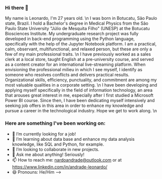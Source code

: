 ### Hi there 👋
  My name is Leonardo, I'm 27 years old. \n
  I was born in Botucatu, São Paulo state, Brazil. I hold a Bachelor's degree in Medical Physics from the São Paulo State University "Júlio de Mesquita Filho" (UNESP) at the Botucatu Biosciences Institute. My undergraduate research project was fully developed in back-end programming using the Python language, specifically with the help of the Jupyter Notebook platform. I am a practical, calm, observant, multifunctional, and relaxed person, but these are only a few of my main professional traits. \n
  I have previously worked as a sales clerk at a local store, taught English at a pre-university course, and served as a content creator for an international live-streaming platform. When envisioning the professional milieu in which I see myself, I identify as someone who resolves conflicts and delivers practical results. Organizational skills, efficiency, punctuality, and commitment are among my most valuable qualities in a corporate setting. \n
  I have been developing and applying myself specifically in the field of information technology, an area that arouses great interest in me, especially after I first studied a Microsoft Power BI course. Since then, I have been dedicating myself intensively and seeking job offers in this area in order to enhance my knowledge and pursue a career in the technological industry.
  Hope we get to work along. \n

### Here are something I've been working on:

- 🔭 I’m currently looking for a job!
- 🌱 I’m learning about data base and enhance my data analysis knowledge, like SQL and Python, for example.
- 👯 I’m looking to collaborate in new projects.
- 💬 Ask me about anything! Seriously! 
- 📫 How to reach me: nardoandrade@outlook.com or at https://www.linkedin.com/in/andrade-leonardo/
- 😄 Pronouns: He/Him
-->
